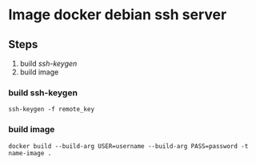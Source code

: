# Image docker debian ssh server

## Steps
1. build *ssh-keygen*
2. build image

### build ssh-keygen
`ssh-keygen -f remote_key`

### build image
`docker build --build-arg USER=username --build-arg PASS=password -t name-image .` 
